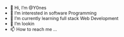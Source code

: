- 👋 Hi, I’m @Y0nes
- 👀 I’m interested in software Programming 
- 🌱 I’m currently learning full stack Web Development
- 💞️ I’m lookin
- 📫 How to reach me ...

<!---
Y0nes/Y0nes is a ✨ special ✨ repository because its `README.md` (this file) appears on your GitHub profile.
You can click the Preview link to take a look at your changes.
--->
